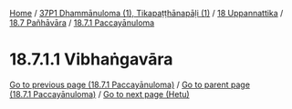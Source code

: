 
[Home](/) / [37P1 Dhammānuloma (1), Tikapaṭṭhānapāḷi (1)](../../../../37P1.md) / [18 Uppannattika](../../../18.md) / [18.7 Pañhāvāra](../../18.7.md) / [18.7.1 Paccayānuloma](../18.7.1.md)

# 18.7.1.1 Vibhaṅgavāra


[Go to previous page (18.7.1 Paccayānuloma)](../18.7.1.md) / [Go to parent page (18.7.1 Paccayānuloma)](../18.7.1.md) / [Go to next page (Hetu)](18.7.1.1/Hetu.md)


